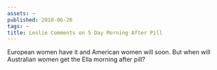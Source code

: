 ```yaml
---
assets: ~
published: 2010-06-26
tags: ~
title: Leslie Comments on 5 Day Morning After Pill
---
```

European women have it and American women will soon. But when will Australian women get the Ella morning after pill?